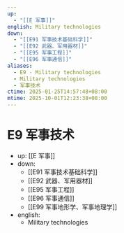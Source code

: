 ```yaml
---
up:
  - "[[E 军事]]"
english: Military technologies
down:
  - "[[E91 军事技术基础科学]]"
  - "[[E92 武器、军用器材]]"
  - "[[E95 军事工程]]"
  - "[[E96 军事通信]]"
aliases:
  - E9 - Military technologies
  - Military technologies
  - 军事技术
ctime: 2025-01-25T14:57:48+08:00
mtime: 2025-10-01T12:23:38+08:00
---
```


# E9 军事技术

- up: [[E 军事]]
- down:
	- [[E91 军事技术基础科学]]
	- [[E92 武器、军用器材]]
	- [[E95 军事工程]]
	- [[E96 军事通信]]
	- [[E99 军事地形学、军事地理学]]
- english:
	- Military technologies
